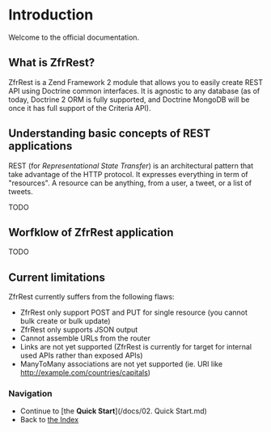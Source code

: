 # Introduction

Welcome to the official documentation.

## What is ZfrRest?

ZfrRest is a Zend Framework 2 module that allows you to easily create REST API using Doctrine common interfaces. It
is agnostic to any database (as of today, Doctrine 2 ORM is fully supported, and Doctrine MongoDB will be once it has
full support of the Criteria API).

## Understanding basic concepts of REST applications

REST (for *Representational State Transfer*) is an architectural pattern that take advantage of the HTTP protocol. It
expresses everything in term of "resources". A resource can be anything, from a user, a tweet, or a list of tweets.

TODO

## Worfklow of ZfrRest application

TODO

## Current limitations

ZfrRest currently suffers from the following flaws:

* ZfrRest only support POST and PUT for single resource (you cannot bulk create or bulk update)
* ZfrRest only supports JSON output
* Cannot assemble URLs from the router
* Links are not yet supported (ZfrRest is currently for target for internal used APIs rather than exposed APIs)
* ManyToMany associations are not yet supported (ie. URI like http://example.com/countries/capitals)

### Navigation

* Continue to [the **Quick Start**](/docs/02. Quick Start.md)
* Back to [the Index](/docs/README.md)
